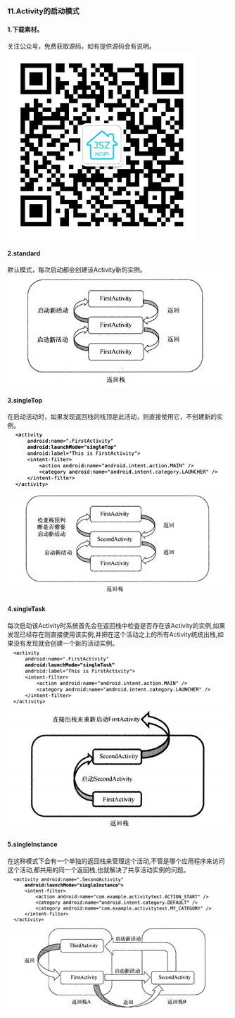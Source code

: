 ### 11.Activity的启动模式
#### 1.下载素材。
关注公众号，免费获取源码，如有提供源码会有说明。
![title](https://raw.githubusercontent.com/JSZNopi/JSZImage/master/gitnote/2019/10/30/WXCODE-1572446034519.jpeg)

#### 2.standard
默认模式，每次启动都会创建该Activity新的实例。
![title](https://raw.githubusercontent.com/JSZNopi/JSZImage/master/gitnote/2019/12/07/1-1575720328022.png)

#### 3.singleTop
在启动活动时，如果发现返回栈的栈顶是此活动，则直接使用它，不创建新的实例。
![title](https://raw.githubusercontent.com/JSZNopi/JSZImage/master/gitnote/2019/12/07/2-1575720362420.png)
![title](https://raw.githubusercontent.com/JSZNopi/JSZImage/master/gitnote/2019/12/07/22-1575720369821.png)

#### 4.singleTask
每次启动该Activity时系统首先会在返回栈中检査是否存在该Activity的实例,如果发现已经存在则直接使用该实例,并把在这个活动之上的所有Activity统统出栈,如果没有发现就会创建一个新的活动实例。
![title](https://raw.githubusercontent.com/JSZNopi/JSZImage/master/gitnote/2019/12/07/3-1575720404181.png)
![title](https://raw.githubusercontent.com/JSZNopi/JSZImage/master/gitnote/2019/12/07/33-1575720411603.png)

#### 5.singleInstance
在这种模式下会有一个单独的返回栈来管理这个活动,不管是哪个应用程序来访问这个活动,都共用的同一个返回栈,也就解决了共享活动实例的问题。
![title](https://raw.githubusercontent.com/JSZNopi/JSZImage/master/gitnote/2019/12/07/4-1575720636141.png)
![title](https://raw.githubusercontent.com/JSZNopi/JSZImage/master/gitnote/2019/12/07/44-1575720644524.png)